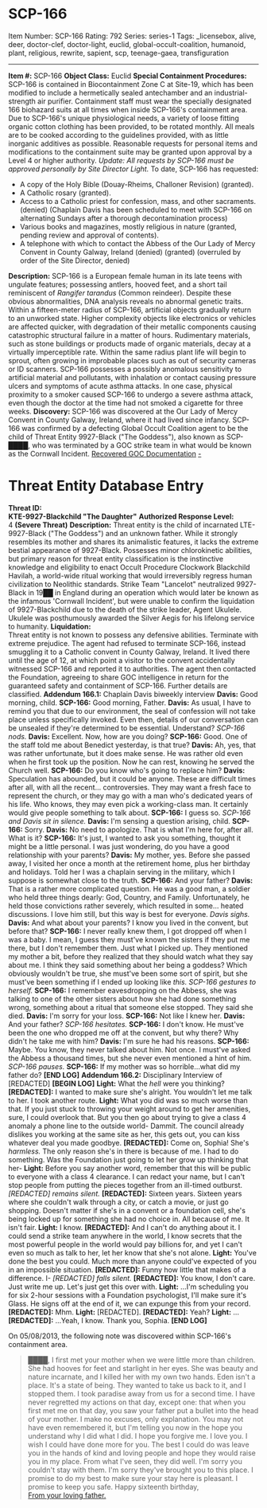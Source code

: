 # SCP-166
Item Number: SCP-166
Rating: 792
Series: series-1
Tags: _licensebox, alive, deer, doctor-clef, doctor-light, euclid, global-occult-coalition, humanoid, plant, religious, rewrite, sapient, scp, teenage-gaea, transfiguration

---

**Item #:** SCP-166
**Object Class:** Euclid
**Special Containment Procedures:** SCP-166 is contained in Biocontainment Zone C at Site-19, which has been modified to include a hermetically sealed antechamber and an industrial-strength air purifier. Containment staff must wear the specially designated 166 biohazard suits at all times when inside SCP-166's containment area.
Due to SCP-166's unique physiological needs, a variety of loose fitting organic cotton clothing has been provided, to be rotated monthly. All meals are to be cooked according to the guidelines provided, with as little inorganic additives as possible.
Reasonable requests for personal items and modifications to the containment suite may be granted upon approval by a Level 4 or higher authority. _Update: All requests by SCP-166 must be approved personally by Site Director Light._ To date, SCP-166 has requested:
  * A copy of the Holy Bible (Douay-Rheims, Challoner Revision) (granted).
  * A Catholic rosary (granted).
  * Access to a Catholic priest for confession, mass, and other sacraments. (denied) (Chaplain Davis has been scheduled to meet with SCP-166 on alternating Sundays after a thorough decontamination process)
  * Various books and magazines, mostly religious in nature (granted, pending review and approval of contents).
  * A telephone with which to contact the Abbess of the Our Lady of Mercy Convent in County Galway, Ireland (denied) (granted) (overruled by order of the Site Director, denied)

**Description:** SCP-166 is a European female human in its late teens with ungulate features; possessing antlers, hooved feet, and a short tail reminiscent of _Rangifer tarandus_ (Common reindeer). Despite these obvious abnormalities, DNA analysis reveals no abnormal genetic traits.
Within a fifteen-meter radius of SCP-166, artificial objects gradually return to an unworked state. Higher complexity objects like electronics or vehicles are affected quicker, with degradation of their metallic components causing catastrophic structural failure in a matter of hours. Rudimentary materials, such as stone buildings or products made of organic materials, decay at a virtually imperceptible rate. Within the same radius plant life will begin to sprout, often growing in improbable places such as out of security cameras or ID scanners.
SCP-166 possesses a possibly anomalous sensitivity to artificial material and pollutants, with inhalation or contact causing pressure ulcers and symptoms of acute asthma attacks. In one case, physical proximity to a smoker caused SCP-166 to undergo a severe asthma attack, even though the doctor at the time had not smoked a cigarette for three weeks.
**Discovery:** SCP-166 was discovered at the Our Lady of Mercy Convent in County Galway, Ireland, where it had lived since infancy. SCP-166 was confirmed by a defecting Global Occult Coalition agent to be the child of Threat Entity 9927-Black ("The Goddess"), also known as SCP-████, who was terminated by a GOC strike team in what would be known as the Cornwall Incident.
[Recovered GOC Documentation](javascript:;)
[-](javascript:;)
# Threat Entity Database Entry
**Threat ID:**  
**KTE-9927-Blackchild "The Daughter"**
**Authorized Response Level:**  
4 **(Severe Threat)**
**Description:**
Threat entity is the child of incarnated LTE-9927-Black ("The Goddess") and an unknown father. While it strongly resembles its mother and shares its animalistic features, it lacks the extreme bestial appearance of 9927-Black. Possesses minor chlorokinetic abilities, but primary reason for threat entity classification is the instinctive knowledge and eligibility to enact Occult Procedure Clockwork Blackchild Havilah, a world-wide ritual working that would irreversibly regress human civilization to Neolithic standards.
Strike Team "Lancelot" neutralized 9927-Black in 19██ in England during an operation which would later be known as the infamous 'Cornwall Incident', but were unable to confirm the liquidation of 9927-Blackchild due to the death of the strike leader, Agent Ukulele. Ukulele was posthumously awarded the Silver Aegis for his lifelong service to humanity.
**Liquidation:**  
Threat entity is not known to possess any defensive abilities. Terminate with extreme prejudice.
The agent had refused to terminate SCP-166, instead smuggling it to a Catholic convent in County Galway, Ireland. It lived there until the age of 12, at which point a visitor to the convent accidentally witnessed SCP-166 and reported it to authorities. The agent then contacted the Foundation, agreeing to share GOC intelligence in return for the guaranteed safety and containment of SCP-166.
Further details are classified.
**Addendum 166.1:** Chaplain Davis biweekly interview
**Davis:** Good morning, child.
**SCP-166:** Good morning, Father.
**Davis:** As usual, I have to remind you that due to our environment, the seal of confession will not take place unless specifically invoked. Even then, details of our conversation can be unsealed if they're determined to be essential. Understand?
_SCP-166 nods._
**Davis:** Excellent. Now, how are you doing?
**SCP-166:** Good. One of the staff told me about Benedict yesterday, is that true?
**Davis:** Ah, yes, that was rather unfortunate, but it does make sense. He was rather old even when he first took up the position. Now he can rest, knowing he served the Church well.
**SCP-166:** Do you know who's going to replace him?
**Davis:** Speculation has abounded, but it could be anyone. These are difficult times after all, with all the recent… controversies. They may want a fresh face to represent the church, or they may go with a man who's dedicated years of his life. Who knows, they may even pick a working-class man. It certainly would give people something to talk about.
**SCP-166:** I guess so.
_SCP-166 and Davis sit in silence._
**Davis:** I'm sensing a question arising, child.
**SCP-166:** Sorry.
**Davis:** No need to apologize. That is what I'm here for, after all. What is it?
**SCP-166:** It's just, I wanted to ask you something, thought it might be a little personal. I was just wondering, do you have a good relationship with your parents?
**Davis:** My mother, yes. Before she passed away, I visited her once a month at the retirement home, plus her birthday and holidays. Told her I was a chaplain serving in the military, which I suppose is somewhat close to the truth.
**SCP-166:** And your father?
**Davis:** That is a rather more complicated question. He was a good man, a soldier who held three things dearly: God, Country, and Family. Unfortunately, he held those convictions rather severely, which resulted in some… heated discussions. I love him still, but this way is best for everyone.
_Davis sighs._
**Davis:** And what about your parents? I know you lived in the convent, but before that?
**SCP-166:** I never really knew them, I got dropped off when I was a baby. I mean, I guess they must've known the sisters if they put me there, but I don't remember them. Just what I picked up. They mentioned my mother a bit, before they realized that they should watch what they say about me. I think they said something about her being a goddess? Which obviously wouldn't be true, she must've been some sort of spirit, but she must've been something if I ended up looking like _this._
_SCP-166 gestures to herself._
**SCP-166:** I remember eavesdropping on the Abbess, she was talking to one of the other sisters about how she had done something wrong, something about a ritual that someone else stopped. They said she died.
**Davis:** I'm sorry for your loss.
**SCP-166:** Not like I knew her.
**Davis:** And your father?
_SCP-166 hesitates._
**SCP-166:** I don't know. He must've been the one who dropped me off at the convent, but why there? Why didn't he take me with him?
**Davis:** I'm sure he had his reasons.
**SCP-166:** Maybe. You know, they never talked about him. Not once. I must've asked the Abbess a thousand times, but she never even mentioned a hint of him.
_SCP-166 pauses._
**SCP-166:** If my mother was so horrible…what did my father do?
**[END LOG]**
**Addendum 166.2:** Disciplinary Interview of [REDACTED]
**[BEGIN LOG]**
**Light:** What the _hell_ were you thinking?
**[REDACTED]:** I wanted to make sure she's alright. You wouldn't let me talk to her. I took another route.
**Light:** What you did was so much worse than that. If you just stuck to throwing your weight around to get her amenities, sure, I could overlook that. But you then go about trying to give a class 4 anomaly a phone line to the outside world- Dammit. The council already dislikes you working at the same site as her, this gets out, you can kiss whatever deal you made goodbye.
**[REDACTED]:** Come on, Sophia! She's _harmless._ The only reason she's in there is because of me. I had to do something. Was the Foundation just going to let her grow up thinking that her-
**Light:** Before you say another word, remember that this will be public to everyone with a class 4 clearance. I can redact your name, but I can't stop people from putting the pieces together from an ill-timed outburst.
_[REDACTED] remains silent._
**[REDACTED]:** Sixteen years. Sixteen years where she couldn't walk through a city, or catch a movie, or just go shopping. Doesn't matter if she's in a convent or a foundation cell, she's being locked up for something she had no choice in. All because of me. It isn't fair.
**Light:** I know.
**[REDACTED]:** And I can't do anything about it. I could send a strike team anywhere in the world, I know secrets that the most powerful people in the world would pay billions for, and yet I can't even so much as talk to her, let her know that she's not alone.
**Light:** You've done the best you could. Much more than anyone could've expected of you in an impossible situation.
**[REDACTED]:** Funny how little that makes of a difference. I-
_[REDACTED] falls silent._
**[REDACTED]:** You know, I don't care. Just write me up. Let's just get this over with.
**Light:** …I'm scheduling you for six 2-hour sessions with a Foundation psychologist, I'll make sure it's Glass. He signs off at the end of it, we can expunge this from your record.
**[REDACTED]:** Mhm.
**Light:** [REDACTED].
**[REDACTED]:** Yeah?
**Light:** …
**[REDACTED]:** …Yeah, I know. Thank you, Sophia.
**[END LOG]**
  

  

On 05/08/2013, the following note was discovered within SCP-166's containment area.  

> ████,
> I first met your mother when we were little more than children. She had hooves for feet and starlight in her eyes. She was beauty and nature incarnate, and I killed her with my own two hands.
> Eden isn't a place. It's a state of being. They wanted to take us back to it, and I stopped them. I took paradise away from us for a second time. I have never regretted my actions on that day, except one: that when you first met me on that day, you saw your father put a bullet into the head of your mother. I make no excuses, only explanation. You may not have even remembered it, but I'm telling you now in the hope you understand why I did what I did. I hope you forgive me.
> I love you. I wish I could have done more for you. The best I could do was leave you in the hands of kind and loving people and hope they would raise you in my place. From what I've seen, they did well. I'm sorry you couldn't stay with them. I'm sorry they've brought you to this place. I promise to do my best to make sure your stay here is pleasant. I promise to keep you safe.
> Happy sixteenth birthday,  
>  [From your loving father.](/the-tombstone-of-alto-clef)